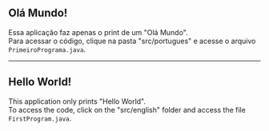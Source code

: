 ## Olá Mundo!

Essa aplicação faz apenas o print de um "Olá Mundo".  
Para acessar o código, clique na pasta "src/portugues" e acesse o arquivo `PrimeiroPrograma.java`.

---

## Hello World!

This application only prints "Hello World".  
To access the code, click on the "src/english" folder and access the file `FirstProgram.java`.
